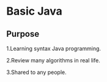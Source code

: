# Basic Java

##  Purpose

1.Learning syntax Java programming.

2.Review many algorithms in real life.

3.Shared to any people.
